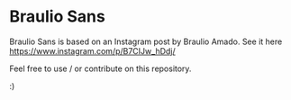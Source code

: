 # Braulio Sans

Braulio Sans is based on an Instagram post by Braulio Amado. See it here https://www.instagram.com/p/B7CIJw_hDdj/

Feel free to use / or contribute on this repository.

:)
